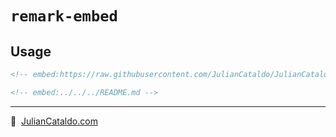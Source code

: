 # `remark-embed`


<!--
  https://github.com/sammndhr/gridsome-remark-embed-snippet/blob/master/index.js
  https://github.com/gatsbyjs/gatsby/blob/master/packages/gatsby-remark-embed-snippet/src/index.js
  https://github.com/jtstodola/gatsby-remark-embed-markdown/blob/gatsby-remark-embed-markdown/index.js -->

## Usage

```md
<!-- embed:https://raw.githubusercontent.com/JulianCataldo/JulianCataldo/master/README.md -->

<!-- embed:../../../README.md -->
```

---

🔗  [JulianCataldo.com](https://www.juliancataldo.com)
